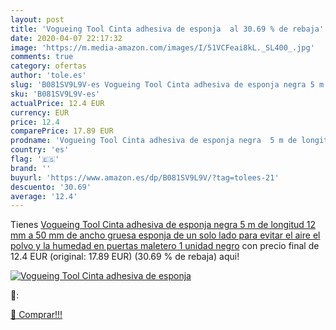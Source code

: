 ```yaml
---
layout: post
title: 'Vogueing Tool Cinta adhesiva de esponja  al 30.69 % de rebaja'
date: 2020-04-07 22:17:32
image: 'https://m.media-amazon.com/images/I/51VCFeai8kL._SL400_.jpg'
comments: true
category: ofertas
author: 'tole.es'
slug: 'B081SV9L9V-es Vogueing Tool Cinta adhesiva de esponja negra 5 m de...'
sku: 'B081SV9L9V-es'
actualPrice: 12.4 EUR
currency: EUR
price: 12.4
comparePrice: 17.89 EUR
prodname: 'Vogueing Tool Cinta adhesiva de esponja negra  5 m de longitud  12 mm a 50 mm de ancho  gruesa  esponja de un solo lado para evitar el aire  el polvo y la humedad en puertas  maletero  1 unidad  negro'
country: 'es'
flag: '🇪🇸'
brand: ''
buyurl: 'https://www.amazon.es/dp/B081SV9L9V/?tag=tolees-21'
descuento: '30.69'
average: '12.4'
---
```


Tienes [Vogueing Tool Cinta adhesiva de esponja negra  5 m de longitud  12 mm a 50 mm de ancho  gruesa  esponja de un solo lado para evitar el aire  el polvo y la humedad en puertas  maletero  1 unidad  negro](https://www.amazon.es/dp/B081SV9L9V/?tag=tolees-21) con precio final de  12.4 EUR (original: 17.89 EUR) (30.69 %  de rebaja) aqui!

[![Vogueing Tool Cinta adhesiva de esponja ](https://m.media-amazon.com/images/I/51VCFeai8kL._SL400_.jpg)](https://www.amazon.es/dp/B081SV9L9V/?tag=tolees-21)

🔎:


[🛒 Comprar!!!](https://www.amazon.es/dp/B081SV9L9V/?tag=tolees-21)
